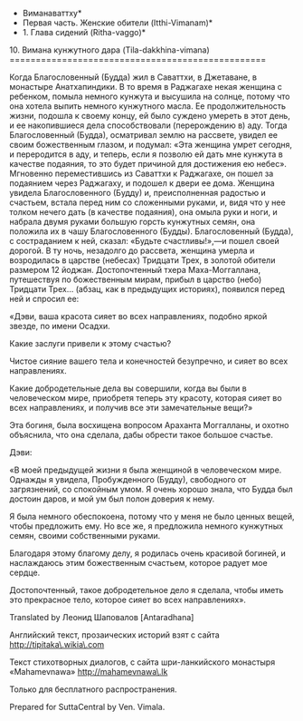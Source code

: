 * Виманаваттху*
* Первая часть\. Женские обители \(Itthi\-Vimanam\)*
* 1\. Глава сидений \(Ritha\-vaggo\)*

10\. Вимана кунжутного дара \(Tila\-dakkhina\-vimana\)
\=\=\=\=\=\=\=\=\=\=\=\=\=\=\=\=\=\=\=\=\=\=\=\=\=\=\=\=\=\=\=\=\=\=\=\=\=\=\=\=\=\=\=\=\=\=\=\=\=

Когда Благословенный \(Будда\) жил в Саваттхи, в Джетаване, в монастыре Анатхапиндики\. В то время в Раджагахе некая женщина с ребенком, помыла немного кунжута и высушила на солнце, потому что она хотела выпить немного кунжутного масла\. Ее продолжительность жизни, подошла к своему концу, ей было суждено умереть в этот день, и ее накопившиеся дела способствовали \(перерождению в\) аду\. Тогда Благословенный \(Будда\), осматривал землю на рассвете, увидел ее своим божественным глазом, и подумал: «Эта женщина умрет сегодня, и переродится в аду, и теперь, если я позволю ей дать мне кунжута в качестве подаяния, то это будет причиной для достижения ею небес»\. Мгновенно переместившись из Саваттхи к Раджагахе, он пошел за подаянием через Раджагаху, и подошел к двери ее дома\. Женщина увидела Благословенного \(Будду\) и, преисполненная радостью и счастьем, встала перед ним со сложенными руками, и, видя что у нее толком нечего дать \(в качестве подаяния\), она омыла руки и ноги, и набрала двумя руками большую горсть кунжутных семян, она положила их в чашу Благословенного \(Будды\)\. Благословенный \(Будда\), с состраданием к ней, сказал: «Будьте счастливы\!»,—и пошел своей дорогой\. В ту ночь, незадолго до рассвета, женщина умерла и возродилась в царстве \(небесах\) Тридцати Трех, в золотой обители размером 12 йоджан\. Достопочтенный тхера Маха\-Моггаллана, путешествуя по божественным мирам, прибыл в царство \(небо\) Тридцати Трех… \(абзац, как в предыдущих историях\), появился перед ней и спросил ее:

«Дэви, ваша красота сияет во всех направлениях, подобно яркой звезде, по имени Осадхи\.

Какие заслуги привели к этому счастью?

Чистое сияние вашего тела и конечностей безупречно, и сияет во всех направлениях\.

Какие добродетельные дела вы совершили, когда вы были в человеческом мире, приобретя теперь эту красоту, которая сияет во всех направлениях, и получив все эти замечательные вещи?»

Эта богиня, была восхищена вопросом Араханта Моггалланы, и охотно объяснила, что она сделала, дабы обрести такое большое счастье\.

Дэви:

«В моей предыдущей жизни я была женщиной в человеческом мире\. Однажды я увидела, Пробужденного \(Будду\), свободного от загрязнений, со спокойным умом\. Я очень хорошо знала, что Будда был достоин даров, и мой ум был полон доверия к нему\.

Я была немного обеспокоена, потому что у меня не было ценных вещей, чтобы предложить ему\. Но все же, я предложила немного кунжутных семян, своими собственными руками\.

Благодаря этому благому делу, я родилась очень красивой богиней, и наслаждаюсь этим божественным счастьем, которое радует мое сердце\.

Достопочтенный, такое добродетельное дело я сделала, чтобы иметь это прекрасное тело, которое сияет во всех направлениях»\.

Translated by Леонид Шаповалов \[Antaradhana\]

Английский текст, прозаических историй взят с сайта <http://tipitaka\.wikia\.com>

Текст стихотворных диалогов, с сайта шри\-ланкийского монастыря «Mahamevnawa» <http://mahamevnawa\.lk>

Только для бесплатного распространения\.

Prepared for SuttaCentral by Ven\. Vimala\.